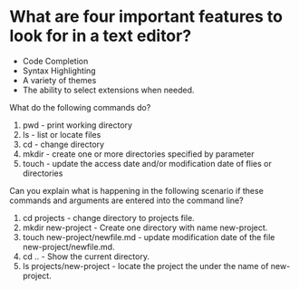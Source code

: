 # What are four important features to look for in a text editor?

- Code Completion
- Syntax Highlighting
- A variety of themes
- The ability to select extensions when needed.

What do the following commands do?

1. pwd - print working directory
2. ls - list or locate files
3. cd - change directory
4. mkdir - create one or more directories specified by parameter
5. touch - update the access date and/or modification date of flies or directories

Can you explain what is happening in the following scenario if these commands and arguments are entered into the command line?

1. cd projects - change directory to projects file.
2. mkdir new-project - Create one directory with name new-project.
3. touch new-project/newfile.md - update modification date of the file new-project/newfile.md.
4. cd .. - Show the current directory.
5. ls projects/new-project - locate the project the under the name of new-project.


